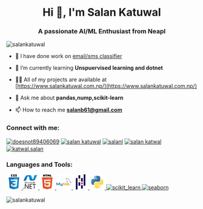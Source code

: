 <h1 align="center">Hi 👋, I'm Salan Katuwal</h1>
<h3 align="center">A passionate AI/ML Enthusiast from Neapl</h3>

<p align="left"> <img src="https://komarev.com/ghpvc/?username=salankatuwal&label=Profile%20views&color=0e75b6&style=flat" alt="salankatuwal" /> </p>

- 🔭 I have done work on [email/sms classifier](https://salankatuwal-email-fraud-detection.streamlit.app/)

- 🌱 I’m currently learning **Unspuervised learning and dotnet**

- 👨‍💻 All of my projects are available at [https://www.salankatuwal.com.np/](https://www.salankatuwal.com.np/)

- 💬 Ask me about **pandas,nump,scikit-learn**

- 📫 How to reach me **salanb61@gmail.com**

<h3 align="left">Connect with me:</h3>
<p align="left">
<a href="https://x.com/Doesnot89406069" target="blank"><img align="center" src="https://raw.githubusercontent.com/rahuldkjain/github-profile-readme-generator/master/src/images/icons/Social/twitter.svg" alt="doesnot89406069" height="30" width="40" /></a>
<a href="https://www.linkedin.com/in/salan-katuwal-53b452342/" target="blank"><img align="center" src="https://raw.githubusercontent.com/rahuldkjain/github-profile-readme-generator/master/src/images/icons/Social/linked-in-alt.svg" alt="salan katuwal" height="30" width="40" /></a>
<a href="https://www.kaggle.com/salanl" target="blank"><img align="center" src="https://raw.githubusercontent.com/rahuldkjain/github-profile-readme-generator/master/src/images/icons/Social/kaggle.svg" alt="salanl" height="30" width="40" /></a>
<a href="https://www.facebook.com/salan.katwal.9" target="blank"><img align="center" src="https://raw.githubusercontent.com/rahuldkjain/github-profile-readme-generator/master/src/images/icons/Social/facebook.svg" alt="salan katwal" height="30" width="40" /></a>
<a href="https://instagram.com/katwal.salan" target="blank"><img align="center" src="https://raw.githubusercontent.com/rahuldkjain/github-profile-readme-generator/master/src/images/icons/Social/instagram.svg" alt="katwal.salan" height="30" width="40" /></a>
</p>

<h3 align="left">Languages and Tools:</h3>
<p align="left"> <a href="https://www.w3schools.com/css/" target="_blank" rel="noreferrer"> <img src="https://raw.githubusercontent.com/devicons/devicon/master/icons/css3/css3-original-wordmark.svg" alt="css3" width="40" height="40"/> </a> <a href="https://dotnet.microsoft.com/" target="_blank" rel="noreferrer"> <img src="https://raw.githubusercontent.com/devicons/devicon/master/icons/dot-net/dot-net-original-wordmark.svg" alt="dotnet" width="40" height="40"/> </a> <a href="https://www.w3.org/html/" target="_blank" rel="noreferrer"> <img src="https://raw.githubusercontent.com/devicons/devicon/master/icons/html5/html5-original-wordmark.svg" alt="html5" width="40" height="40"/> </a> <a href="https://www.mysql.com/" target="_blank" rel="noreferrer"> <img src="https://raw.githubusercontent.com/devicons/devicon/master/icons/mysql/mysql-original-wordmark.svg" alt="mysql" width="40" height="40"/> </a> <a href="https://pandas.pydata.org/" target="_blank" rel="noreferrer"> <img src="https://raw.githubusercontent.com/devicons/devicon/2ae2a900d2f041da66e950e4d48052658d850630/icons/pandas/pandas-original.svg" alt="pandas" width="40" height="40"/> </a> <a href="https://www.python.org" target="_blank" rel="noreferrer"> <img src="https://raw.githubusercontent.com/devicons/devicon/master/icons/python/python-original.svg" alt="python" width="40" height="40"/> </a> <a href="https://scikit-learn.org/" target="_blank" rel="noreferrer"> <img src="https://upload.wikimedia.org/wikipedia/commons/0/05/Scikit_learn_logo_small.svg" alt="scikit_learn" width="40" height="40"/> </a> <a href="https://seaborn.pydata.org/" target="_blank" rel="noreferrer"> <img src="https://seaborn.pydata.org/_images/logo-mark-lightbg.svg" alt="seaborn" width="40" height="40"/> </a> </p>

<p><img align="center" src="https://github-readme-stats.vercel.app/api/top-langs?username=salankatuwal&show_icons=true&locale=en&layout=compact" alt="salankatuwal" /></p>
